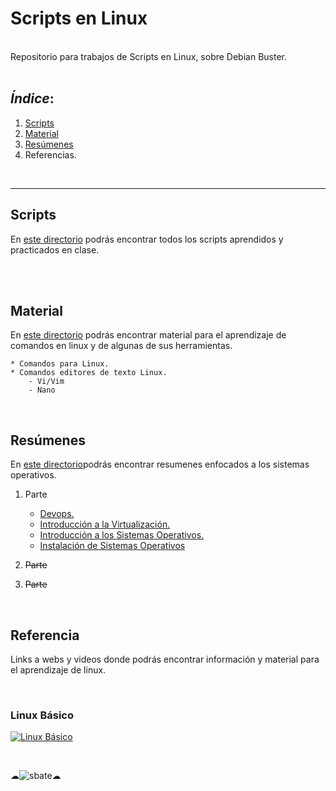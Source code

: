 # Scripts en Linux

<br>
Repositorio para trabajos de Scripts en Linux, sobre Debian Buster.
<br>
<br>

## *Índice*:

1. [Scripts](https://github.com/Mbonillac/scripts-linux/tree/main/Scripts)
2. [Material](https://github.com/Mbonillac/scripts-linux/tree/main/Material)
3. [Resúmenes](https://github.com/Mbonillac/scripts-linux/tree/main/Resumenes)
4. Referencias.
       
<br>

---

## Scripts

En [este directorio](https://github.com/Mbonillac/scripts-linux/tree/main/Scripts) podrás encontrar todos los scripts aprendidos y practicados en clase.

<br>
<br>

## Material

En [este directorio](https://github.com/Mbonillac/scripts-linux/tree/main/Material) podrás encontrar material para el aprendizaje de comandos en linux y de algunas de sus herramientas.

    * Comandos para Linux. 
    * Comandos editores de texto Linux.
        - Vi/Vim
        - Nano

<br>

## Resúmenes

 En [este directorio](https://github.com/Mbonillac/scripts-linux/tree/main/Resumenes)podrás encontrar resumenes enfocados a los sistemas operativos.

1. Parte
    - [Devops.](https://github.com/Mbonillac/scripts-linux/blob/main/Resumenes/DEVOPS.pdf)
    - [Introducción a la Virtualización.](https://github.com/Mbonillac/scripts-linux/blob/main/Resumenes/Introducci%C3%B3n%20a%20la%20Virtualizaci%C3%B3n.pdf)
    - [Introducción a los Sistemas Operativos.](https://github.com/Mbonillac/scripts-linux/blob/main/Resumenes/Introducci%C3%B3n%20a%20los%20Sistemas%20Operativos.pdf)
    - [Instalación de Sistemas Operativos](https://github.com/Mbonillac/scripts-linux/blob/main/Resumenes/Instalaci%C3%B3n%20de%20Sistemas%20Operativos.pdf)
   
    
    

2. ~~Parte~~
3. ~~Parte~~



        

 <br>
 

## Referencia

Links a webs y videos donde podrás encontrar información y material para el aprendizaje de linux.

<br>

### Linux Básico

[![Linux Básico](https://sinergiaformacion.es/wp-content/uploads/2014/10/linux-basico1.jpg)](https://www.youtube.com/watch?v=gmwTsbGFkr4&list=PLqfeRTJ9glJSND2v4s_uAvXtnbBZo2LGI&index=10)

<br>

☁![sbate](https://lh3.googleusercontent.com/proxy/HDmlpB-27x04831Ut4IZppeMJiKtYuO85eWWwyXBfIgBE5KhyBIK9aX5Pduyamt46W-GReSQUIss1GExt8bfGaN2BdRVta9MigH199owTcKlriYUN0Ah4f-R9HQu)☁ 